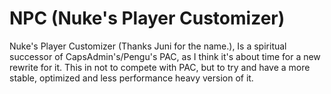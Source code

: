 # NPC (Nuke's Player Customizer)

Nuke's Player Customizer (Thanks Juni for the name.), Is a spiritual successor of CapsAdmin's/Pengu's PAC, as I think it's about time for a new rewrite for it.
This in not to compete with PAC, but to try and have a more stable, optimized and less performance heavy version of it.
